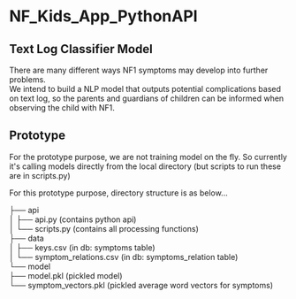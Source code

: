 # NF_Kids_App_PythonAPI
 

## Text Log Classifier Model
There are many different ways NF1 symptoms may develop into further problems.    
We intend to build a NLP model that outputs potential complications based on text log, so the parents and guardians of children can be informed when observing the child with NF1.   

## Prototype
   
For the prototype purpose, we are not training model on the fly. So currently it's calling models directly from the local directory (but scripts to run these are in scripts.py)   

For this prototype purpose, directory structure is as below...   

├── api   
│   ├── api.py (contains python api)   
│   └── scripts.py (contains all processing functions)   
├── data   
│   ├── keys.csv (in db: symptoms table)   
│   └── symptom_relations.csv (in db: symptoms_relation table)   
└── model   
    ├── model.pkl (pickled model)   
    └── symptom_vectors.pkl (pickled average word vectors for symptoms)   

